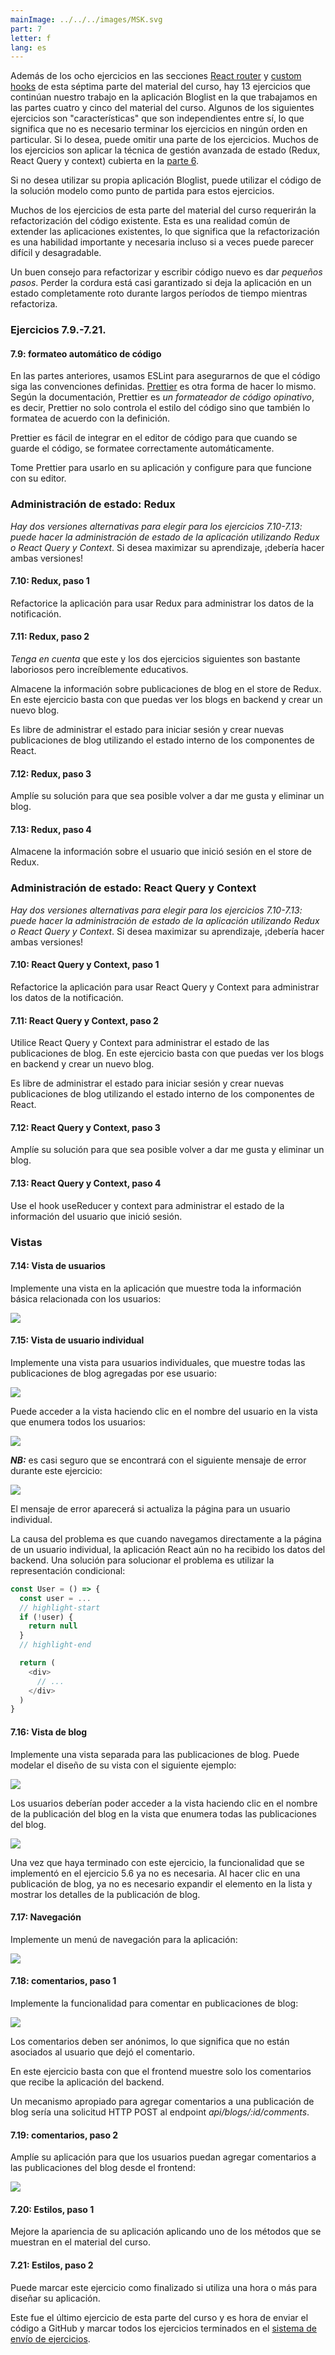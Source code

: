 ```yaml
---
mainImage: ../../../images/MSK.svg
part: 7
letter: f
lang: es
---
```


<div class="content">

Además de los ocho ejercicios en las secciones [React router](/es/MSK/react_router) y [custom hooks](/es/MSK/hooks_personalizados) de esta séptima parte del material del curso, hay 13 ejercicios que continúan nuestro trabajo en la aplicación Bloglist en la que trabajamos en las partes cuatro y cinco del material del curso. Algunos de los siguientes ejercicios son "características" que son independientes entre sí, lo que significa que no es necesario terminar los ejercicios en ningún orden en particular. Si lo desea, puede omitir una parte de los ejercicios. Muchos de los ejercicios son aplicar la técnica de gestión avanzada de estado (Redux, React Query y context) cubierta en la [parte 6](/es/immunology).

Si no desea utilizar su propia aplicación Bloglist, puede utilizar el código de la solución modelo como punto de partida para estos ejercicios.

Muchos de los ejercicios de esta parte del material del curso requerirán la refactorización del código existente. Esta es una realidad común de extender las aplicaciones existentes, lo que significa que la refactorización es una habilidad importante y necesaria incluso si a veces puede parecer difícil y desagradable.

Un buen consejo para refactorizar y escribir código nuevo es dar <i>pequeños pasos</i>. Perder la cordura está casi garantizado si deja la aplicación en un estado completamente roto durante largos períodos de tiempo mientras refactoriza.

</div>

<div class="tasks">

### Ejercicios 7.9.-7.21.

#### 7.9: formateo automático de código

En las partes anteriores, usamos ESLint para asegurarnos de que el código siga las convenciones definidas. [Prettier](https://prettier.io/) es otra forma de hacer lo mismo. Según la documentación, Prettier es <i>un formateador de código opinativo</i>, es decir, Prettier no solo controla el estilo del código sino que también lo formatea de acuerdo con la definición.

Prettier es fácil de integrar en el editor de código para que cuando se guarde el código, se formatee correctamente automáticamente.

Tome Prettier para usarlo en su aplicación y configure para que funcione con su editor.

### Administración de estado: Redux

<i>Hay dos versiones alternativas para elegir para los ejercicios 7.10-7.13: puede hacer la administración de estado de la aplicación utilizando Redux o React Query y Context</i>. Si desea maximizar su aprendizaje, ¡debería hacer ambas versiones!

#### 7.10: Redux, paso 1

Refactorice la aplicación para usar Redux para administrar los datos de la notificación.

#### 7.11: Redux, paso 2

_Tenga en cuenta_ que este y los dos ejercicios siguientes son bastante laboriosos pero increíblemente educativos.

Almacene la información sobre publicaciones de blog en el store de Redux. En este ejercicio basta con que puedas ver los blogs en backend y crear un nuevo blog.

Es libre de administrar el estado para iniciar sesión y crear nuevas publicaciones de blog utilizando el estado interno de los componentes de React.

#### 7.12: Redux, paso 3

Amplíe su solución para que sea posible volver a dar me gusta y eliminar un blog.

#### 7.13: Redux, paso 4

Almacene la información sobre el usuario que inició sesión en el store de Redux.

### Administración de estado: React Query y Context

<i>Hay dos versiones alternativas para elegir para los ejercicios 7.10-7.13: puede hacer la administración de estado de la aplicación utilizando Redux o React Query y Context</i>. Si desea maximizar su aprendizaje, ¡debería hacer ambas versiones!

#### 7.10: React Query y Context, paso 1

Refactorice la aplicación para usar React Query y Context para administrar los datos de la notificación.

#### 7.11: React Query y Context, paso 2

Utilice React Query y Context para administrar el estado de las publicaciones de blog. En este ejercicio basta con que puedas ver los blogs en backend y crear un nuevo blog.

Es libre de administrar el estado para iniciar sesión y crear nuevas publicaciones de blog utilizando el estado interno de los componentes de React.

#### 7.12: React Query y Context, paso 3

Amplíe su solución para que sea posible volver a dar me gusta y eliminar un blog.

#### 7.13: React Query y Context, paso 4

Use el hook useReducer y context para administrar el estado de la información del usuario que inició sesión.

### Vistas

#### 7.14: Vista de usuarios

Implemente una vista en la aplicación que muestre toda la información básica relacionada con los usuarios:

![](../../images/7/41.png)

#### 7.15: Vista de usuario individual

Implemente una vista para usuarios individuales, que muestre todas las publicaciones de blog agregadas por ese usuario:

![](../../images/7/44.png)

Puede acceder a la vista haciendo clic en el nombre del usuario en la vista que enumera todos los usuarios:

![](../../images/7/43.png)

<i>**NB:**</i> es casi seguro que se encontrará con el siguiente mensaje de error durante este ejercicio:

![](../../images/7/42ea.png)

El mensaje de error aparecerá si actualiza la página para un usuario individual.

La causa del problema es que cuando navegamos directamente a la página de un usuario individual, la aplicación React aún no ha recibido los datos del backend. Una solución para solucionar el problema es utilizar la representación condicional:

```js
const User = () => {
  const user = ...
  // highlight-start
  if (!user) {
    return null
  }
  // highlight-end

  return (
    <div>
      // ...
    </div>
  )
}
```

#### 7.16: Vista de blog

Implemente una vista separada para las publicaciones de blog. Puede modelar el diseño de su vista con el siguiente ejemplo:

![](../../images/7/45.png)

Los usuarios deberían poder acceder a la vista haciendo clic en el nombre de la publicación del blog en la vista que enumera todas las publicaciones del blog.

![](../../images/7/46.png)

Una vez que haya terminado con este ejercicio, la funcionalidad que se implementó en el ejercicio 5.6 ya no es necesaria. Al hacer clic en una publicación de blog, ya no es necesario expandir el elemento en la lista y mostrar los detalles de la publicación de blog.

#### 7.17: Navegación

Implemente un menú de navegación para la aplicación:

![](../../images/7/47.png)

#### 7.18: comentarios, paso 1

Implemente la funcionalidad para comentar en publicaciones de blog:

![](../../images/7/48.png)

Los comentarios deben ser anónimos, lo que significa que no están asociados al usuario que dejó el comentario.

En este ejercicio basta con que el frontend muestre solo los comentarios que recibe la aplicación del backend.

Un mecanismo apropiado para agregar comentarios a una publicación de blog sería una solicitud HTTP POST al endpoint <i>api/blogs/:id/comments</i>.

#### 7.19: comentarios, paso 2

Amplíe su aplicación para que los usuarios puedan agregar comentarios a las publicaciones del blog desde el frontend:

![](../../images/7/49.png)

#### 7.20: Estilos, paso 1

Mejore la apariencia de su aplicación aplicando uno de los métodos que se muestran en el material del curso.

#### 7.21: Estilos, paso 2

Puede marcar este ejercicio como finalizado si utiliza una hora o más para diseñar su aplicación.

Este fue el último ejercicio de esta parte del curso y es hora de enviar el código a GitHub y marcar todos los ejercicios terminados en el [sistema de envío de ejercicios](https://studies.cs.helsinki.fi/stats/courses/fullstackopen).

</div>
